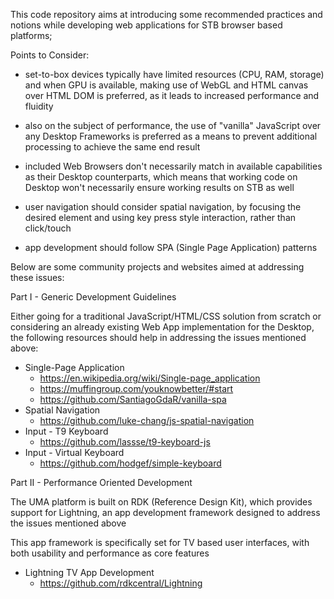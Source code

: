 This code repository aims at introducing some recommended practices and notions while developing web applications for STB browser based platforms;

Points to Consider:

* set-to-box devices typically have limited resources (CPU, RAM, storage) and when GPU is available, making use of WebGL and HTML canvas over HTML DOM is preferred, as it leads to increased performance and fluidity

* also on the subject of performance, the use of "vanilla" JavaScript over any Desktop Frameworks is preferred as a means to prevent additional processing to achieve the same end result

* included Web Browsers don't necessarily match in available capabilities as their Desktop counterparts, which means that working code on Desktop won't necessarily ensure working results on STB as well

* user navigation should consider spatial navigation, by focusing the desired element and using key press style interaction, rather than click/touch

* app development should follow SPA (Single Page Application) patterns



Below are some community projects and websites aimed at addressing these issues:

Part I - Generic Development Guidelines

Either going for a traditional JavaScript/HTML/CSS solution from scratch or considering an already existing Web App implementation for the Desktop, the following resources should help in addressing the issues mentioned above:

* Single-Page Application
  * https://en.wikipedia.org/wiki/Single-page_application
  * https://muffingroup.com/youknowbetter/#start
  * https://github.com/SantiagoGdaR/vanilla-spa
* Spatial Navigation
  * https://github.com/luke-chang/js-spatial-navigation
* Input - T9 Keyboard
  * https://github.com/lassse/t9-keyboard-js
* Input - Virtual Keyboard
  * https://github.com/hodgef/simple-keyboard

Part II - Performance Oriented Development

The UMA platform is built on RDK (Reference Design Kit), which provides support for Lightning, an app development framework designed to address the issues mentioned above

This app framework is specifically set for TV based user interfaces, with both usability and performance as core features

* Lightning TV App Development
  * https://github.com/rdkcentral/Lightning
